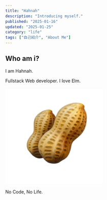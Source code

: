 ```yaml
---
title: "Hahnah"
description: "Introducing myself."
published: "2025-01-16"
updated: "2025-01-25"
category: "life"
tags: ["自己紹介", "About Me"]
---
```


## Who am i?

I am Hahnah.

Fullstack Web developer. I love Elm.

![nuts](/images/life-blog/aaa/nuts.png)

No Code, No Life.
